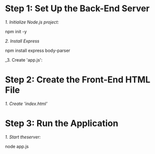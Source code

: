 # Step 1: Set Up the Back-End Server

_1. Initialize Node.js project:_

npm init -y

_2. Install Express_

npm install express body-parser

_3. Create 'app.js':

# Step 2: Create the Front-End HTML File

_1. Create 'index.html'_

# Step 3: Run the Application

_1. Start theserver:_

node app.js
